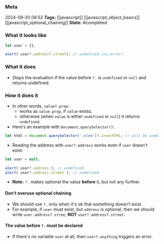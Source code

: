 ### Meta
2024-09-20 08:52
**Tags:** [[javascript]] [[javascript_object_basics]] [[javascript_optional_chaining]]
**State:** #completed  

### What it looks like
```JavaScript title:app.js
let user = {};

alert( user?.address?.street); // undefined (no error)
```

### What it does
- Stops the evaluation if the value before `?.` is `undefined` or `null` and returns undefined.

### How it does it
- In other words, `value?.prop`:
	- works as `value.prop`, if `value` exists,
	- otherwise (when `value` is either `undefined` or `null`) it returns `undefined`.
- Here's an example with `document.querySelector()`:

```JavaScript title:app.js
let html = document.querySelector('.elem')?.innerHTML; // will be undefined if there's no element
```

- Reading the address with `user?.address` works even if `user` doesn't exist:

```JavaScript title:app.js
let user = null;

alert( user?.address ); // undefined
alert( user?.address.street ); // undefined
```

- **Note:** `?.` makes optional the value **before** it, but not any further.

#### Don't overuse optional chaining
- We should use `?.` only when it's ok that something doesn't exist.
- For example, if `user` must exist, but `address` is optional, then we should write `user.address?.stree`, **NOT** `user?.address?.street`.

#### The value before `?.` must be declared
- If there's no variable `user` at all, then `user?.anything` triggers an error.
